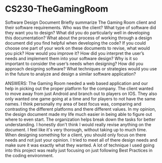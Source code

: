 # CS230-TheGamingRoom
Software Design Document 
Briefly summarize The Gaming Room client and their software requirements. Who was the client? What type of software did they want you to design?
What did you do particularly well in developing this documentation?
What about the process of working through a design document did you find helpful when developing the code?
If you could choose one part of your work on these documents to revise, what would you pick? How would you improve it?
How did you interpret the user’s needs and implement them into your software design? Why is it so important to consider the user’s needs when designing?
How did you approach designing software? What techniques or strategies would you use in the future to analyze and design a similar software application?

ANSWERS:
The Gaming Room needed a web based application and our help in picking out the proper platform for the company. The client wanted to move away from just Android and branch out to players on IOS. They also only wanted one game going at a time and for players to not have the same names. I think personally my area of best focus was, comparing and contrasting the different platforms and there different values. In my opinion, the design document made my life much easier in being able to figure out where to even start. The organization helps break down the tasks for better understanding. I honestly don't think I would really revise anything on the document. I feel like it's very thorough, without taking up to much time. When designing something for a client, you should only focus on there needs and not just your opinion. I tried to meet all of there design needs and make sure it was exactly what they wanted. A lot of technique I used going into this project was really just focusing on just following Best Practices in the coding environment. 
